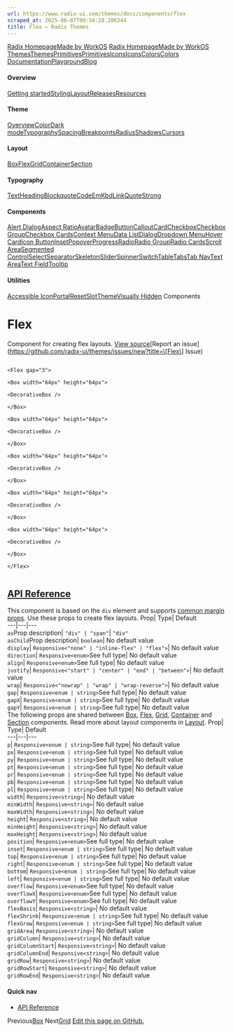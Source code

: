 ```yaml
---
url: https://www.radix-ui.com/themes/docs/components/flex
scraped_at: 2025-06-07T09:34:28.206344
title: Flex – Radix Themes
---
```


[Radix Homepage](https://www.radix-ui.com/)[Made by WorkOS](https://workos.com)
[Radix Homepage](https://www.radix-ui.com/)[Made by WorkOS](https://workos.com)
[ThemesThemes](https://www.radix-ui.com/)[PrimitivesPrimitives](https://www.radix-ui.com/primitives)[IconsIcons](https://www.radix-ui.com/icons)[ColorsColors](https://www.radix-ui.com/colors)
[Documentation](https://www.radix-ui.com/themes/docs/overview/getting-started)[Playground](https://www.radix-ui.com/themes/playground)[Blog](https://www.radix-ui.com/blog)[](https://github.com/radix-ui/themes)
#### Overview
[Getting started](https://www.radix-ui.com/themes/docs/overview/getting-started)[Styling](https://www.radix-ui.com/themes/docs/overview/styling)[Layout](https://www.radix-ui.com/themes/docs/overview/layout)[Releases](https://www.radix-ui.com/themes/docs/overview/releases)[Resources](https://www.radix-ui.com/themes/docs/overview/resources)
#### Theme
[Overview](https://www.radix-ui.com/themes/docs/theme/overview)[Color](https://www.radix-ui.com/themes/docs/theme/color)[Dark mode](https://www.radix-ui.com/themes/docs/theme/dark-mode)[Typography](https://www.radix-ui.com/themes/docs/theme/typography)[Spacing](https://www.radix-ui.com/themes/docs/theme/spacing)[Breakpoints](https://www.radix-ui.com/themes/docs/theme/breakpoints)[Radius](https://www.radix-ui.com/themes/docs/theme/radius)[Shadows](https://www.radix-ui.com/themes/docs/theme/shadows)[Cursors](https://www.radix-ui.com/themes/docs/theme/cursors)
#### Layout
[Box](https://www.radix-ui.com/themes/docs/components/box)[Flex](https://www.radix-ui.com/themes/docs/components/flex)[Grid](https://www.radix-ui.com/themes/docs/components/grid)[Container](https://www.radix-ui.com/themes/docs/components/container)[Section](https://www.radix-ui.com/themes/docs/components/section)
#### Typography
[Text](https://www.radix-ui.com/themes/docs/components/text)[Heading](https://www.radix-ui.com/themes/docs/components/heading)[Blockquote](https://www.radix-ui.com/themes/docs/components/blockquote)[Code](https://www.radix-ui.com/themes/docs/components/code)[Em](https://www.radix-ui.com/themes/docs/components/em)[Kbd](https://www.radix-ui.com/themes/docs/components/kbd)[Link](https://www.radix-ui.com/themes/docs/components/link)[Quote](https://www.radix-ui.com/themes/docs/components/quote)[Strong](https://www.radix-ui.com/themes/docs/components/strong)
#### Components
[Alert Dialog](https://www.radix-ui.com/themes/docs/components/alert-dialog)[Aspect Ratio](https://www.radix-ui.com/themes/docs/components/aspect-ratio)[Avatar](https://www.radix-ui.com/themes/docs/components/avatar)[Badge](https://www.radix-ui.com/themes/docs/components/badge)[Button](https://www.radix-ui.com/themes/docs/components/button)[Callout](https://www.radix-ui.com/themes/docs/components/callout)[Card](https://www.radix-ui.com/themes/docs/components/card)[Checkbox](https://www.radix-ui.com/themes/docs/components/checkbox)[Checkbox Group](https://www.radix-ui.com/themes/docs/components/checkbox-group)[Checkbox Cards](https://www.radix-ui.com/themes/docs/components/checkbox-cards)[Context Menu](https://www.radix-ui.com/themes/docs/components/context-menu)[Data List](https://www.radix-ui.com/themes/docs/components/data-list)[Dialog](https://www.radix-ui.com/themes/docs/components/dialog)[Dropdown Menu](https://www.radix-ui.com/themes/docs/components/dropdown-menu)[Hover Card](https://www.radix-ui.com/themes/docs/components/hover-card)[Icon Button](https://www.radix-ui.com/themes/docs/components/icon-button)[Inset](https://www.radix-ui.com/themes/docs/components/inset)[Popover](https://www.radix-ui.com/themes/docs/components/popover)[Progress](https://www.radix-ui.com/themes/docs/components/progress)[Radio](https://www.radix-ui.com/themes/docs/components/radio)[Radio Group](https://www.radix-ui.com/themes/docs/components/radio-group)[Radio Cards](https://www.radix-ui.com/themes/docs/components/radio-cards)[Scroll Area](https://www.radix-ui.com/themes/docs/components/scroll-area)[Segmented Control](https://www.radix-ui.com/themes/docs/components/segmented-control)[Select](https://www.radix-ui.com/themes/docs/components/select)[Separator](https://www.radix-ui.com/themes/docs/components/separator)[Skeleton](https://www.radix-ui.com/themes/docs/components/skeleton)[Slider](https://www.radix-ui.com/themes/docs/components/slider)[Spinner](https://www.radix-ui.com/themes/docs/components/spinner)[Switch](https://www.radix-ui.com/themes/docs/components/switch)[Table](https://www.radix-ui.com/themes/docs/components/table)[Tabs](https://www.radix-ui.com/themes/docs/components/tabs)[Tab Nav](https://www.radix-ui.com/themes/docs/components/tab-nav)[Text Area](https://www.radix-ui.com/themes/docs/components/text-area)[Text Field](https://www.radix-ui.com/themes/docs/components/text-field)[Tooltip](https://www.radix-ui.com/themes/docs/components/tooltip)
#### Utilities
[Accessible Icon](https://www.radix-ui.com/themes/docs/components/accessible-icon)[Portal](https://www.radix-ui.com/themes/docs/components/portal)[Reset](https://www.radix-ui.com/themes/docs/components/reset)[Slot](https://www.radix-ui.com/themes/docs/components/slot)[Theme](https://www.radix-ui.com/themes/docs/components/theme)[Visually Hidden](https://www.radix-ui.com/themes/docs/components/visually-hidden)
Components
# Flex
Component for creating flex layouts.
[View source](https://github.com/radix-ui/themes/blob/main/packages/radix-ui-themes/src/components/flex.tsx)[Report an issue](https://github.com/radix-ui/themes/issues/new?title=\[Flex\] Issue)
```

<Flex gap="3">

<Box width="64px" height="64px">

<DecorativeBox />

</Box>

<Box width="64px" height="64px">

<DecorativeBox />

</Box>

<Box width="64px" height="64px">

<DecorativeBox />

</Box>

<Box width="64px" height="64px">

<DecorativeBox />

</Box>

<Box width="64px" height="64px">

<DecorativeBox />

</Box>

</Flex>


```

## [API Reference](https://www.radix-ui.com/themes/docs/components/flex#api-reference)
This component is based on the `div` element and supports [common margin props](https://www.radix-ui.com/themes/docs/overview/layout#margin-props).
Use these props to create flex layouts.
Prop| Type| Default  
---|---|---  
`as`Prop description| `"div" | "span"`| `"div"`  
`asChild`Prop description| `boolean`| No default value  
`display`| `Responsive<"none" | "inline-flex" | "flex">`| No default value  
`direction`| `Responsive<enum>`See full type| No default value  
`align`| `Responsive<enum>`See full type| No default value  
`justify`| `Responsive<"start" | "center" | "end" | "between">`| No default value  
`wrap`| `Responsive<"nowrap" | "wrap" | "wrap-reverse">`| No default value  
`gap`| `Responsive<enum | string>`See full type| No default value  
`gapX`| `Responsive<enum | string>`See full type| No default value  
`gapY`| `Responsive<enum | string>`See full type| No default value  
The following props are shared between [Box](https://www.radix-ui.com/themes/docs/components/box), [Flex](https://www.radix-ui.com/themes/docs/components/flex), [Grid](https://www.radix-ui.com/themes/docs/components/grid), [Container](https://www.radix-ui.com/themes/docs/components/container) and [Section](https://www.radix-ui.com/themes/docs/components/section) components. Read more about layout components in [Layout](https://www.radix-ui.com/themes/docs/overview/layout).
Prop| Type| Default  
---|---|---  
`p`| `Responsive<enum | string>`See full type| No default value  
`px`| `Responsive<enum | string>`See full type| No default value  
`py`| `Responsive<enum | string>`See full type| No default value  
`pt`| `Responsive<enum | string>`See full type| No default value  
`pr`| `Responsive<enum | string>`See full type| No default value  
`pb`| `Responsive<enum | string>`See full type| No default value  
`pl`| `Responsive<enum | string>`See full type| No default value  
`width`| `Responsive<string>`| No default value  
`minWidth`| `Responsive<string>`| No default value  
`maxWidth`| `Responsive<string>`| No default value  
`height`| `Responsive<string>`| No default value  
`minHeight`| `Responsive<string>`| No default value  
`maxHeight`| `Responsive<string>`| No default value  
`position`| `Responsive<enum>`See full type| No default value  
`inset`| `Responsive<enum | string>`See full type| No default value  
`top`| `Responsive<enum | string>`See full type| No default value  
`right`| `Responsive<enum | string>`See full type| No default value  
`bottom`| `Responsive<enum | string>`See full type| No default value  
`left`| `Responsive<enum | string>`See full type| No default value  
`overflow`| `Responsive<enum>`See full type| No default value  
`overflowX`| `Responsive<enum>`See full type| No default value  
`overflowY`| `Responsive<enum>`See full type| No default value  
`flexBasis`| `Responsive<string>`| No default value  
`flexShrink`| `Responsive<enum | string>`See full type| No default value  
`flexGrow`| `Responsive<enum | string>`See full type| No default value  
`gridArea`| `Responsive<string>`| No default value  
`gridColumn`| `Responsive<string>`| No default value  
`gridColumnStart`| `Responsive<string>`| No default value  
`gridColumnEnd`| `Responsive<string>`| No default value  
`gridRow`| `Responsive<string>`| No default value  
`gridRowStart`| `Responsive<string>`| No default value  
`gridRowEnd`| `Responsive<string>`| No default value  
#### Quick nav
  * [API Reference](https://www.radix-ui.com/themes/docs/components/flex#api-reference)


Previous[Box](https://www.radix-ui.com/themes/docs/components/box)
Next[Grid](https://www.radix-ui.com/themes/docs/components/grid)
[Edit this page on GitHub.](https://github.com/radix-ui/website/edit/main/data/themes/docs/components/flex.mdx "Edit this page on GitHub.")


